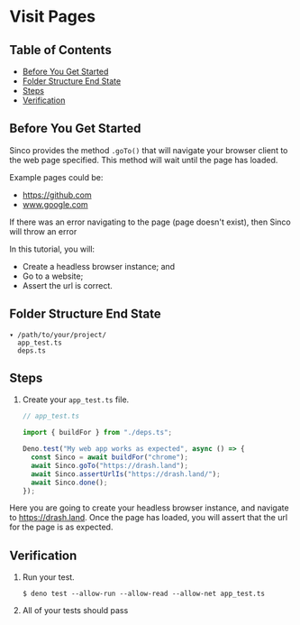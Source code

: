 # Visit Pages

## Table of Contents

- [Before You Get Started](#before-you-get-started)
- [Folder Structure End State](#folder-structure-end-state)
- [Steps](#steps)
- [Verification](#verification)

## Before You Get Started

Sinco provides the method `.goTo()` that will navigate your browser client to
the web page specified. This method will wait until the page has loaded.

Example pages could be:

- https://github.com
- www.google.com

If there was an error navigating to the page (page doesn't exist), then Sinco
will throw an error

In this tutorial, you will:

- Create a headless browser instance; and
- Go to a website;
- Assert the url is correct.

## Folder Structure End State

```text
▾ /path/to/your/project/
  app_test.ts
  deps.ts
```

## Steps

1. Create your `app_test.ts` file.

    ```typescript
    // app_test.ts

    import { buildFor } from "./deps.ts";

    Deno.test("My web app works as expected", async () => {
      const Sinco = await buildFor("chrome");
      await Sinco.goTo("https://drash.land");
      await Sinco.assertUrlIs("https://drash.land/");
      await Sinco.done();
    });
    ```

Here you are going to create your headless browser instance, and navigate to
https://drash.land. Once the page has loaded, you will assert that the url for
the page is as expected.

## Verification

1. Run your test.

    ```shell
    $ deno test --allow-run --allow-read --allow-net app_test.ts
    ```

2. All of your tests should pass
